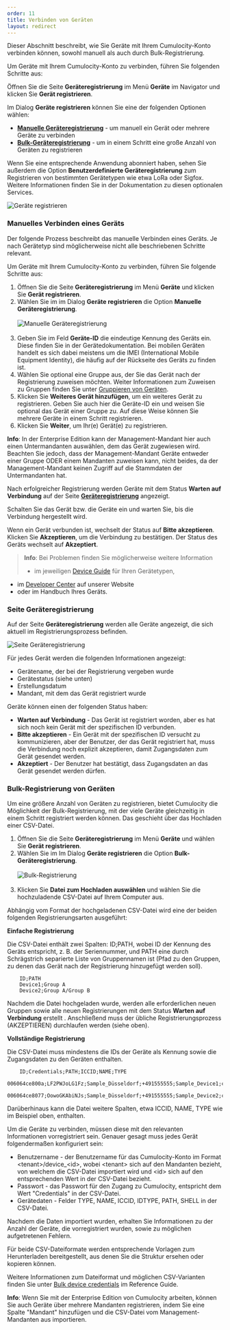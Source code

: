 ```yaml
---
order: 11
title: Verbinden von Geräten
layout: redirect
---
```


<a name="device-registration"></a>

Dieser Abschnitt beschreibt, wie Sie Geräte mit Ihrem Cumulocity-Konto verbinden können, sowohl manuell als auch durch Bulk-Registrierung. 

Um Geräte mit Ihrem Cumulocity-Konto zu verbinden, führen Sie folgenden Schritte aus:

Öffnen Sie die Seite **Geräteregistrierung** im Menü **Geräte** im Navigator und klicken Sie **Gerät registrieren**.

Im Dialog **Geräte registrieren** können Sie eine der folgenden Optionen wählen:
	
* **[Manuelle Geräteregistrierung](#device-registration-manually)** - um manuell ein Gerät oder mehrere Geräte zu verbinden
* **[Bulk-Geräteregistrierung](#creds-upload)** - um in einem Schritt eine große Anzahl von Geräten zu registrieren

Wenn Sie eine entsprechende Anwendung abonniert haben, sehen Sie außerdem die Option **Benutzerdefinierte Geräteregistrierung** zum Registrieren von bestimmten Gerätetypen wie etwa LoRa oder Sigfox. Weitere Informationen finden Sie in der Dokumentation zu diesen optionalen Services.  

<img src="/guides/images/benutzerhandbuch/devmgmt-register-devices-custom.png" alt="Geräte registrieren" style="max-width: 50%">


### <a name="device-registration-manually"></a>Manuelles Verbinden eines Geräts

Der folgende Prozess beschreibt das manuelle Verbinden eines Geräts. Je nach Gerätetyp sind möglicherweise nicht alle beschriebenen Schritte relevant.

Um Geräte mit Ihrem Cumulocity-Konto zu verbinden, führen Sie folgende Schritte aus:

1. Öffnen Sie die Seite **Geräteregistrierung** im Menü **Geräte** und klicken Sie **Gerät registrieren**.
2. Wählen Sie im im Dialog **Geräte registrieren** die Option **Manuelle Geräteregistrierung**.<br><br>
<img src="/guides/images/benutzerhandbuch/devmgmt-device-registration-general.png" alt="Manuelle Geräteregistrierung" style="max-width: 50%"><br><br>
3. Geben Sie im Feld **Geräte-ID** die eindeutige Kennung des Geräts ein. Diese finden Sie in der Gerätedokumentation. Bei mobilen Geräten handelt es sich dabei meistens um die IMEI (International Mobile Equipment Identity), die häufig auf der Rückseite des Geräts zu finden ist. 
4. Wählen Sie optional eine Gruppe aus, der Sie das Gerät nach der Registrierung zuweisen möchten. Weiter Informationen zum Zuweisen zu Gruppen finden Sie unter [Gruppieren von Geräten](#grouping-devices).
5. Klicken Sie **Weiteres Gerät hinzufügen**, um ein weiteres Gerät zu registrieren. Geben Sie auch hier die Geräte-ID ein und weisen Sie optional das Gerät einer Gruppe zu. Auf diese Weise können Sie mehrere Geräte in einem Schritt registrieren.
6. Klicken Sie **Weiter**, um Ihr(e) Gerät(e) zu registrieren. 

**Info**: In der Enterprise Edition kann der Management-Mandant hier auch einen Untermandanten auswählen, dem das Gerät zugewiesen wird. Beachten Sie jedoch, dass der Management-Mandant Geräte entweder einer Gruppe ODER einem Mandanten zuweisen kann, nicht beides, da der Management-Mandant keinen Zugriff auf die Stammdaten der Untermandanten hat.

Nach erfolgreicher Registrierung werden Geräte mit dem Status **Warten auf Verbindung** auf der Seite [**Geräteregistrierung**](#dev-registration) angezeigt.

Schalten Sie das Gerät bzw. die Geräte ein und warten Sie, bis die Verbindung hergestellt wird. 

Wenn ein Gerät verbunden ist, wechselt der Status auf **Bitte akzeptieren**. Klicken Sie **Akzeptieren**, um die Verbindung zu bestätigen. Der Status des Geräts wechselt auf **Akzeptiert**.

>**Info**: Bei Problemen finden Sie möglicherweise weitere Information
>
>* im jeweiligen [Device Guide](/guides/devices) für Ihren Gerätetypen,
* im [Developer Center](http://cumulocity.com/dev-center/) auf unserer Website
* oder im Handbuch Ihres Geräts.

### <a name="dev-registration"></a> Seite Geräteregistrierung

Auf der Seite **Geräteregistrierung** werden alle Geräte angezeigt, die sich aktuell im Registrierungsprozess befinden.

<img src="/guides/images/users-guide/DeviceManagement/devmgmt-device-registration.png" alt="Seite Geräteregistrierung" style="max-width: 100%">

Für jedes Gerät werden die folgenden Informationen angezeigt:

* Gerätename, der bei der Registrierung vergeben wurde
* Gerätestatus (siehe unten)
* Erstellungsdatum
* Mandant, mit dem das Gerät registriert wurde

Geräte können einen der folgenden Status haben:

* **Warten auf Verbindung** - Das Gerät ist registriert worden, aber es hat sich noch kein Gerät mit der spezifischen ID verbunden. 
* **Bitte akzeptieren** - Ein Gerät mit der spezifischen ID versucht zu kommunizieren, aber der Benutzer, der das Gerät registriert hat, muss die Verbindung noch explizit akzeptieren, damit Zugangsdaten zum Gerät gesendet werden.  
* **Akzeptiert** - Der Benutzer hat bestätigt, dass Zugangsdaten an das Gerät gesendet werden dürfen. 

### <a name="creds-upload"></a>Bulk-Registrierung von Geräten

Um eine größere Anzahl von Geräten zu registrieren, bietet Cumulocity die Möglichkeit der Bulk-Registrierung, mit der viele Geräte gleichzeitig in einem Schritt registriert werden können. Das geschieht über das Hochladen einer CSV-Datei.

1. Öffnen Sie die Seite **Geräteregistrierung** im Menü **Geräte** und wählen Sie **Gerät registrieren**.
2. Wählen Sie im Im Dialog **Geräte registrieren** die Option **Bulk-Geräteregistrierung**.<br><br>
<img src="/guides/images/benutzerhandbuch/devmgmt-bulk-registration.png" alt="Bulk-Registrierung" style="max-width: 50%"><br><br>
3. Klicken Sie **Datei zum Hochladen auswählen** und wählen Sie die hochzuladende CSV-Datei auf Ihrem Computer aus. 

Abhängig vom Format der hochgeladenen CSV-Datei wird eine der beiden folgenden Registrierungsarten ausgeführt:

**Einfache Registrierung**

Die CSV-Datei enthält zwei Spalten: ID;PATH, wobei ID der Kennung des Geräts entspricht, z. B. der Seriennummer, und PATH eine durch Schrägstrich separierte Liste von Gruppennamen ist (Pfad zu den Gruppen, zu denen das Gerät nach der Registrierung hinzugefügt werden soll).

		ID;PATH
		Device1;Group A
		Device2;Group A/Group B

Nachdem die Datei hochgeladen wurde, werden alle erforderlichen neuen Gruppen sowie alle neuen Registrierungen mit dem Status **Warten auf Verbindung** erstellt . Anschließend muss der übliche Registrierungsprozess (AKZEPTIEREN) durchlaufen werden (siehe oben).

**Vollständige Registrierung**

Die CSV-Datei muss mindestens die IDs der Geräte als Kennung sowie die Zugangsdaten zu den Geräten enthalten.  

		ID;Credentials;PATH;ICCID;NAME;TYPE
		006064ce800a;LF2PWJoLG1Fz;Sample_Düsseldorf;+491555555;Sample_Device1;c8y_Device
		006064ce8077;OowoGKAbiNJs;Sample_Düsseldorf;+491555555;Sample_Device2;c8y_Device
	
Darüberhinaus kann die Datei weitere Spalten, etwa ICCID, NAME, TYPE wie im Beispiel oben, enthalten. 
	
Um die Geräte zu verbinden, müssen diese mit den relevanten Informationen vorregistriert sein. Genauer gesagt muss jedes Gerät folgendermaßen konfiguriert sein: 

* Benutzername - der Benutzername für das Cumulocity-Konto im Format &lt;tenant&gt;/device_&lt;id&gt;, wobei &lt;tenant&gt; sich auf den Mandanten bezieht, von welchem die CSV-Datei importiert wird und &lt;id&gt; sich auf den entsprechenden Wert in der CSV-Datei bezieht.
* Passwort - das Passwort für den Zugang zu Cumulocity, entspricht dem Wert "Credentials" in der CSV-Datei.
* Gerätedaten - Felder TYPE, NAME, ICCID, IDTYPE, PATH, SHELL in der CSV-Datei.
	
Nachdem die Daten importiert wurden, erhalten Sie Informationen zu der Anzahl der Geräte, die vorregistriert wurden, sowie zu möglichen aufgetretenen Fehlern.
	
Für beide CSV-Dateiformate werden entsprechende Vorlagen zum Herunterladen bereitgestellt, aus denen Sie die Struktur ersehen oder kopieren können. 

Weitere Informationen zum Dateiformat und möglichen CSV-Varianten finden Sie unter [Bulk device credentials](/guides/reference/device-credentials/#creds-upload) im Reference Guide.
 
**Info**: Wenn Sie mit der Enterprise Edition von Cumulocity arbeiten, können Sie auch Geräte über mehrere Mandanten registrieren, indem Sie eine Spalte "Mandant" hinzufügen und die CSV-Datei vom Management-Mandanten aus importieren. 